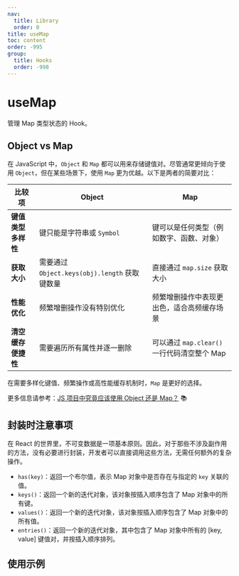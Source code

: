 ```yaml
---
nav:
  title: Library
  order: 0
title: useMap
toc: content
order: -995
group:
  title: Hooks
  order: -998
---
```


# useMap

管理 Map 类型状态的 Hook。

## Object vs Map

在 JavaScript 中，`Object` 和 `Map` 都可以用来存储键值对。尽管通常更倾向于使用 `Object`，但在某些场景下，使用 `Map` 更为优越。以下是两者的简要对比：

| 比较项             | Object                                        | Map                                         |
| ------------------ | --------------------------------------------- | ------------------------------------------- |
| **键值类型多样性** | 键只能是字符串或 `Symbol`                     | 键可以是任何类型（例如数字、函数、对象）    |
| **获取大小**       | 需要通过 `Object.keys(obj).length` 获取键数量 | 直接通过 `map.size` 获取大小                |
| **性能优化**       | 频繁增删操作没有特别优化                      | 频繁增删操作中表现更出色，适合高频缓存场景  |
| **清空缓存便捷性** | 需要遍历所有属性并逐一删除                    | 可以通过 `map.clear()` 一行代码清空整个 Map |

在需要多样化键值、频繁操作或高性能缓存机制时，`Map` 是更好的选择。

更多信息请参考：[JS 项目中究竟应该使用 Object 还是 Map？](https://zhuanlan.zhihu.com/p/358378689) 📚

## 封装时注意事项

在 React 的世界里，不可变数据是一项基本原则。因此，对于那些不涉及副作用的方法，没有必要进行封装，开发者可以直接调用这些方法，无需任何额外的复杂操作。

- `has(key)`：返回一个布尔值，表示 Map 对象中是否存在与指定的 `key` 关联的值。
- `keys()`：返回一个新的迭代对象，该对象按插入顺序包含了 Map 对象中的所有键。
- `values()`：返回一个新的迭代对象，该对象按插入顺序包含了 Map 对象中的所有值。
- `entries()`：返回一个新的迭代对象，其中包含了 Map 对象中所有的 [key, value] 键值对，并按插入顺序排列。

## 使用示例

<code src="./usage/demo1.tsx"></code>
